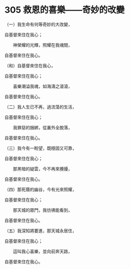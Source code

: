# 305 救恩的喜樂——奇妙的改變

（一）我生命有何等奇妙的大改變，

自基督來住在我心；

　　神榮耀的光輝，照耀在我魂間，

自基督來住在我心。

（和）自基督來住在我心，

自基督來住在我心；

　　喜樂潮溢我魂，如海濤之滾滾，

自基督來住在我心。

（二）我人生已不再，過流蕩的生活，

自基督來住在我心；

　　我罪惡的捆綁，從裏外全脫落，

自基督來住在我心。

（三）我今有一盼望，既穩固又可靠，

自基督來住在我心；

　　那黑暗的疑雲，今不再來攪擾，

自基督來住在我心。

（四）那死蔭的幽谷，今有光來照耀，

自基督來住在我心；

　　那天城的眾門，我彷彿能看到，

自基督來住在我心。

（五）我深知將要進，那天城永居住，

自基督來住在我心；

　　這叫我心喜樂，並向前奔天路，

自基督來住在我心。

